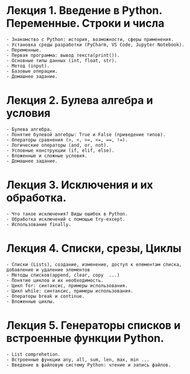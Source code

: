 # Лекция 1. Введение в Python. Переменные. Строки и числа

    - Знакомство с Python: история, возможности, сферы применения.
    - Установка среды разработки (PyCharm, VS Code, Jupyter Notebook).
    - Переменные.
    - Первая программа: вывод текста(print()).
    - Основные типы данных (int, float, str).
    - Метод (input).
    - Базовые операции.
    - Домашнее задание.

# Лекция 2. Булева алгебра и условия

    - Булева алгебра.
    - Понятие булевой алгебры: True и False (приведение типов).
    - Операторы сравнения (>, <, >=, <=, ==, !=).
    - Логические операторы (and, or, not).
    - Условные конструкции (if, elif, else).
    - Вложенные и сложные условия.
    - Домашнее задание.

# Лекция 3. Исключения и их обработка.
    - Что такое исключения? Виды ошибок в Python.
    - Обработка исключений с помощью try-except.
    - Использование finally.

# Лекция 4. Списки, срезы, Циклы
    - Списки (Lists), создание, изменение, доступ к елементам списка, добавление и удаление элементов
    - Mетоды списков(append, clear, copy  ...)
    - Понятие циклов и их необходимость.
    - Цикл for: синтаксис, примеры использования.
    - Цикл while: синтаксис, примеры использования.
    - Операторы break и continue.
    - Вложенные циклы.

# Лекция 5. Генераторы списков и встроенные функции Python. 
    - List comprehetion.
    - Встроенные функции any, all, sum, len, max, min ...
    - Введение в файловую систему Python: чтение и запись файлов.
